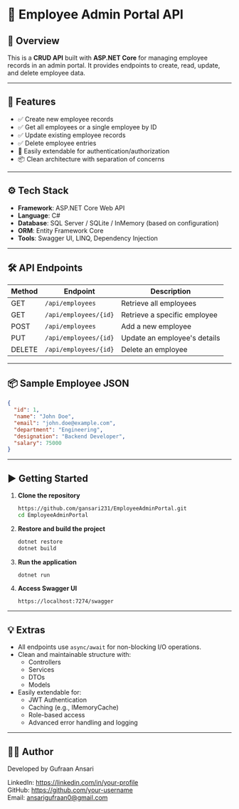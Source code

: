 # 📘 Employee Admin Portal API

## 🏢 Overview

This is a **CRUD API** built with **ASP.NET Core** for managing employee records in an admin portal. It provides endpoints to create, read, update, and delete employee data.

---

## 🚀 Features

- ✅ Create new employee records  
- ✅ Get all employees or a single employee by ID  
- ✅ Update existing employee records  
- ✅ Delete employee entries  
- 🔐 Easily extendable for authentication/authorization  
- 📦 Clean architecture with separation of concerns  

---

## ⚙️ Tech Stack

- **Framework**: ASP.NET Core Web API  
- **Language**: C#  
- **Database**: SQL Server / SQLite / InMemory (based on configuration)  
- **ORM**: Entity Framework Core  
- **Tools**: Swagger UI, LINQ, Dependency Injection 

---

## 🛠️ API Endpoints

| Method | Endpoint               | Description                    |
|--------|------------------------|--------------------------------|
| GET    | `/api/employees`       | Retrieve all employees         |
| GET    | `/api/employees/{id}`  | Retrieve a specific employee   |
| POST   | `/api/employees`       | Add a new employee             |
| PUT    | `/api/employees/{id}`  | Update an employee's details   |
| DELETE | `/api/employees/{id}`  | Delete an employee             |

---

## 📦 Sample Employee JSON

```json
{
  "id": 1,
  "name": "John Doe",
  "email": "john.doe@example.com",
  "department": "Engineering",
  "designation": "Backend Developer",
  "salary": 75000
}
```

---

## ▶️ Getting Started

1. **Clone the repository**
   ```bash
   https://github.com/gansari231/EmployeeAdminPortal.git
   cd EmployeeAdminPortal
   ```

2. **Restore and build the project**
   ```bash
   dotnet restore
   dotnet build
   ```

3. **Run the application**
   ```bash
   dotnet run
   ```

4. **Access Swagger UI**
   ```
   https://localhost:7274/swagger
   ```

---

## 💡 Extras

- All endpoints use `async/await` for non-blocking I/O operations.
- Clean and maintainable structure with:
  - Controllers
  - Services
  - DTOs
  - Models
- Easily extendable for:
  - JWT Authentication
  - Caching (e.g., IMemoryCache)
  - Role-based access
  - Advanced error handling and logging

---

## 👨‍💻 Author

Developed by Gufraan Ansari

LinkedIn: [https://linkedin.com/in/your-profile  ](https://www.linkedin.com/in/gufraan-ansari-30448b196/)  
GitHub: [https://github.com/your-username ](https://github.com/gansari231)  
Email: ansarigufraan0@gmail.com
